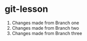 # git-lesson

1. Changes made from Branch one
2. Changes made from Branch two
3. Changes made from Branch three